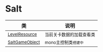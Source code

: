 
# Salt
类 |  说明
-------- |  -----
<small>[LevelResource](md/scripts/Salt/LevelResource.md)</small>  | <small>当前关卡数据的加载查看类</small>
<small>[SaltGameObject](md/scripts/Salt/SaltGameObject.md)</small>  | <small>mono主控制类`搭建中`</small>
